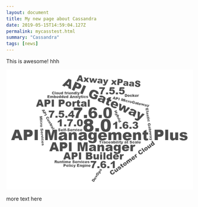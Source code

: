 ```yaml
---
layout: document
title: My new page about Cassandra
date: 2019-05-15T14:59:04.127Z
permalink: mycasstest.html
summary: "Cassandra"
tags: [news]
---
```

This is awesome! hhh

![none](/images/wordcloud.png "awesome")

more text here
